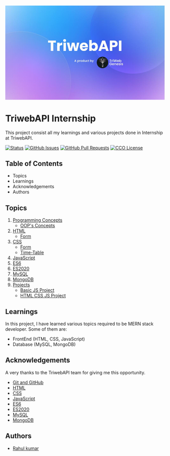 ![Logo](/TriwebAPI.jpg)

# TriwebAPI Internship
This project consist all my learnings and various projects done in Internship at TriwebAPI.

[![Status](https://img.shields.io/badge/status-active-success.svg)](https://github.com/RAHULKUMAR092/TriwebAPI-Learning/) [![GitHub Issues](https://img.shields.io/github/issues/RAHULKUMAR092/TriwebAPI-Learning.svg)](https://github.com/RAHULKUMAR092/TriwebAPI-Learning/issues) [![GitHub Pull Requests](https://img.shields.io/github/issues-pr/RAHULKUMAR092/TriwebAPI-Learning.svg)](https://github.com/RAHULKUMAR092/TriwebAPI-Learning/pulls) [![CCO License](https://img.shields.io/badge/license-CCO-yellow.svg)](https://creativecommons.org/publicdomain/zero/1.0/)

## Table of Contents

 - Topics
 - Learnings
 - Acknowledgements
 - Authors

## Topics
 
 1. [Programming Concepts](https://github.com/RAHULKUMAR092/TriwebAPI-Learning/tree/main/programming)
    - [OOP's Concepts](https://github.com/RAHULKUMAR092/TriwebAPI-Learning/tree/main/programming/oops)
 2. [HTML](https://github.com/RAHULKUMAR092/TriwebAPI-Learning/tree/main/html)
    - [Form](https://github.com/RAHULKUMAR092/TriwebAPI-Learning/tree/main/html)
 3. [CSS](https://github.com/RAHULKUMAR092/TriwebAPI-Learning/tree/main/css)
    - [Form](https://github.com/RAHULKUMAR092/TriwebAPI-Learning/tree/main/css/Form)
    - [Time-Table](https://github.com/RAHULKUMAR092/TriwebAPI-Learning/tree/main/css/Dynamics_time-table)
 4. [JavaScript](https://github.com/RAHULKUMAR092/TriwebAPI-Learning/tree/main/JS)
 5. [ES6](https://github.com/RAHULKUMAR092/TriwebAPI-Learning/tree/main/ES6)
 6. [ES2020](https://github.com/RAHULKUMAR092/TriwebAPI-Learning/tree/main/ES2020)
 7. [MySQL](https://github.com/RAHULKUMAR092/TriwebAPI-Learning/tree/main/mysql)
 8. [MongoDB](https://github.com/RAHULKUMAR092/TriwebAPI-Learning/tree/main/mongoos)
 9. [Projects](https://github.com/RAHULKUMAR092/TriwebAPI-Learning/tree/main/project-js)
    - [Basic JS Project](https://github.com/RAHULKUMAR092/TriwebAPI-Learning/tree/main/project-js)
    - [HTML CSS JS Project](https://github.com/RAHULKUMAR092/TriwebAPI-Learning/tree/main/project-js/light-dark-mode)

## Learnings

In this project, I have learned various topics required to be MERN stack developer. Some of them are:

- FrontEnd (HTML, CSS, JavaScript)
- Database (MySQL, MongoDB)

## Acknowledgements

A very thanks to the TriwebAPI team for giving me this opportunity.
 - [Git and GitHub](https://www.youtube.com/playlist?list=PLIfcYFqzDXHnvnUUPqlp9GqzzgCuYlBsK)
 - [HTML](https://www.w3schools.com/html/)
 - [CSS](https://www.w3schools.com/w3css/defaulT.asp)
 - [JavaScript](https://www.youtube.com/playlist?list=PLIfcYFqzDXHlQrXp52rDY3VSTPNaOEBqT)
 - [ES6](https://www.youtube.com/playlist?list=PLIfcYFqzDXHnC1mtQBKYeGhXOYzh5vqD9)
 - [ES2020](https://youtube.com/playlist?list=PLIfcYFqzDXHmTrbi52rwEXyBt8X89MBih&si=oOKhec-uZ9o4p4-5)
 - [MySQL](https://www.youtube.com/playlist?list=PLIfcYFqzDXHkx3IvtBbsSwmXNljU5kdeM)
 - [MongoDB](https://www.youtube.com/playlist?list=PLIfcYFqzDXHkSPsm1DfMuA0TEgpycA2e1)


## Authors

- [Rahul kumar](https://github.com/RAHULKUMAR092)

